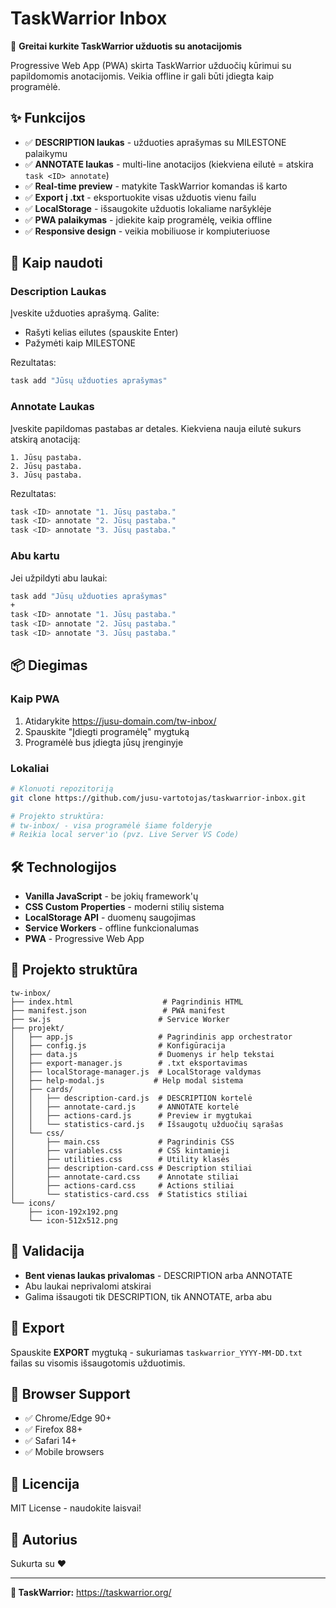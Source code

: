 # TaskWarrior Inbox

🚀 **Greitai kurkite TaskWarrior užduotis su anotacijomis**

Progressive Web App (PWA) skirta TaskWarrior užduočių kūrimui su papildomomis anotacijomis. Veikia offline ir gali būti įdiegta kaip programėlė.

## ✨ Funkcijos

- ✅ **DESCRIPTION laukas** - užduoties aprašymas su MILESTONE palaikymu
- ✅ **ANNOTATE laukas** - multi-line anotacijos (kiekviena eilutė = atskira `task <ID> annotate`)
- ✅ **Real-time preview** - matykite TaskWarrior komandas iš karto
- ✅ **Export į .txt** - eksportuokite visas užduotis vienu failu
- ✅ **LocalStorage** - išsaugokite užduotis lokaliame naršyklėje
- ✅ **PWA palaikymas** - įdiekite kaip programėlę, veikia offline
- ✅ **Responsive design** - veikia mobiliuose ir kompiuteriuose

## 🎯 Kaip naudoti

### Description Laukas

Įveskite užduoties aprašymą. Galite:

- Rašyti kelias eilutes (spauskite Enter)
- Pažymėti kaip MILESTONE

Rezultatas:

```bash
task add "Jūsų užduoties aprašymas"
```

### Annotate Laukas

Įveskite papildomas pastabas ar detales. Kiekviena nauja eilutė sukurs atskirą anotaciją:

```
1. Jūsų pastaba.
2. Jūsų pastaba.
3. Jūsų pastaba.
```

Rezultatas:

```bash
task <ID> annotate "1. Jūsų pastaba."
task <ID> annotate "2. Jūsų pastaba."
task <ID> annotate "3. Jūsų pastaba."
```

### Abu kartu

Jei užpildyti abu laukai:

```bash
task add "Jūsų užduoties aprašymas"
+
task <ID> annotate "1. Jūsų pastaba."
task <ID> annotate "2. Jūsų pastaba."
task <ID> annotate "3. Jūsų pastaba."
```

## 📦 Diegimas

### Kaip PWA

1. Atidarykite https://jusu-domain.com/tw-inbox/
2. Spauskite "Įdiegti programėlę" mygtuką
3. Programėlė bus įdiegta jūsų įrenginyje

### Lokaliai

```bash
# Klonuoti repozitoriją
git clone https://github.com/jusu-vartotojas/taskwarrior-inbox.git

# Projekto struktūra:
# tw-inbox/ - visa programėlė šiame folderyje
# Reikia local server'io (pvz. Live Server VS Code)
```

## 🛠️ Technologijos

- **Vanilla JavaScript** - be jokių framework'ų
- **CSS Custom Properties** - moderni stilių sistema
- **LocalStorage API** - duomenų saugojimas
- **Service Workers** - offline funkcionalumas
- **PWA** - Progressive Web App

## 📁 Projekto struktūra

```
tw-inbox/
├── index.html                    # Pagrindinis HTML
├── manifest.json                 # PWA manifest
├── sw.js                        # Service Worker
├── projekt/
│   ├── app.js                   # Pagrindinis app orchestrator
│   ├── config.js                # Konfigūracija
│   ├── data.js                  # Duomenys ir help tekstai
│   ├── export-manager.js        # .txt eksportavimas
│   ├── localStorage-manager.js  # LocalStorage valdymas
│   ├── help-modal.js           # Help modal sistema
│   ├── cards/
│   │   ├── description-card.js  # DESCRIPTION kortelė
│   │   ├── annotate-card.js     # ANNOTATE kortelė
│   │   ├── actions-card.js      # Preview ir mygtukai
│   │   └── statistics-card.js   # Išsaugotų užduočių sąrašas
│   └── css/
│       ├── main.css             # Pagrindinis CSS
│       ├── variables.css        # CSS kintamieji
│       ├── utilities.css        # Utility klasės
│       ├── description-card.css # Description stiliai
│       ├── annotate-card.css    # Annotate stiliai
│       ├── actions-card.css     # Actions stiliai
│       └── statistics-card.css  # Statistics stiliai
└── icons/
    ├── icon-192x192.png
    └── icon-512x512.png
```

## 🎨 Validacija

- **Bent vienas laukas privalomas** - DESCRIPTION arba ANNOTATE
- Abu laukai neprivalomi atskirai
- Galima išsaugoti tik DESCRIPTION, tik ANNOTATE, arba abu

## 💾 Export

Spauskite **EXPORT** mygtuką - sukuriamas `taskwarrior_YYYY-MM-DD.txt` failas su visomis išsaugotomis užduotimis.

## 📱 Browser Support

- ✅ Chrome/Edge 90+
- ✅ Firefox 88+
- ✅ Safari 14+
- ✅ Mobile browsers

## 📄 Licencija

MIT License - naudokite laisvai!

## 👤 Autorius

Sukurta su ❤️ 

---

**🔗 TaskWarrior:** https://taskwarrior.org/
